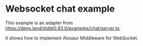 # Websocket chat example

This example is an adapter from
https://deno.land/std@0.93.0/examples/chat/server.ts;

It shows how to implement Alosaur Middleware for WebSocket.
